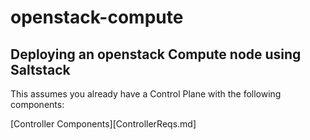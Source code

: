 # openstack-compute

## Deploying an openstack Compute node using Saltstack 
This assumes you already have a Control Plane with the following components:

[Controller Components][ControllerReqs.md]